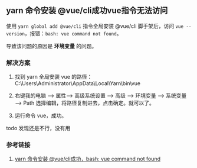 ## yarn 命令安装 @vue/cli成功vue指令无法访问
使用 `yarn global add @vue/cli` 指令全局安装 @vue/cli 脚手架后，访问 `vue --version`，报错：`bash: vue command not found`。

导致该问题的原因是 **环境变量** 的问题。

### 解决方案
1. 找到 yarn 全局安装 vue 的路径：C:\Users\Administrator\AppData\Local\Yarn\bin\vue

2. 右键我的电脑 —> 属性—> 高级系统设置 —> 高级 —> 环境变量 —> 系统变量 —> Path 选择编辑，将路径复制进去，点击确定。就可以了。

3. 运行命令 vue，成功。

todo   发现还是不行，没有用

### 参考链接
1. [yarn 命令安装 @vue/cli成功，bash: vue command not found](https://blog.csdn.net/xiaohuli_hyr/article/details/108101417)